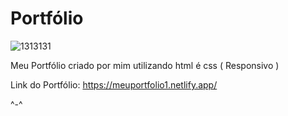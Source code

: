 # Portfólio 

![1313131](https://user-images.githubusercontent.com/88971985/139947308-0399e01c-257d-444a-b582-873269219e10.png)

Meu Portfólio criado por mim utilizando html é css ( Responsivo )

Link do Portfólio: https://meuportfolio1.netlify.app/

^-^
